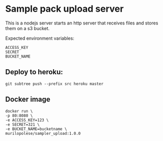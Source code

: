 # Sample pack upload server

This is a nodejs server starts an http server that receives files and stores them on a s3 bucket.

Expected environment variables:

```
ACCESS_KEY
SECRET
BUCKET_NAME
```

## Deploy to heroku:

```
git subtree push --prefix src heroku master
```

## Docker image

```
docker run \
-p 80:8080 \
-e ACCESS_KEY=123 \
-e SECRET=321 \
-e BUCKET_NAME=bucketname \
murilopolese/sampler_upload:1.0.0
```
